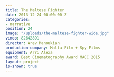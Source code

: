 ```yaml
---
title: The Maltese Fighter
date: 2013-12-24 00:00:00 Z
categories:
- narrative
position: 24
image: "/uploads/the-maltese-fighter-wide.jpg"
vimeo: 82642891
director: Arev Manoukian
production-company: Malta Film + Spy Films
equipment: Arri Alexa
award: Best Cinematography Award MACC 2015
layout: project
is-shown: true
---
```


